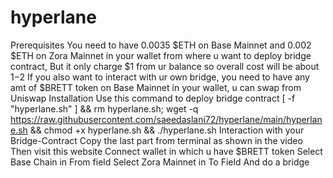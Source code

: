 # hyperlane
Prerequisites
You need to have 0.0035 $ETH on Base Mainnet and 0.002 $ETH on Zora Mainnet in your wallet from where u want to deploy bridge contract, But it only charge $1 from ur balance so overall cost will be about $1-$2
If you also want to interact with ur own bridge, you need to have any amt of $BRETT token on Base Mainnet in your wallet, u can swap from Uniswap
Installation
Use this command to deploy bridge contract
[ -f "hyperlane.sh" ] && rm hyperlane.sh; wget -q https://raw.githubusercontent.com/saeedaslani72/hyperlane/main/hyperlane.sh && chmod +x hyperlane.sh && ./hyperlane.sh
Interaction with your Bridge-Contract
Copy the last part from terminal as shown in the video
Then visit this website
Connect wallet in which u have $BRETT token
Select Base Chain in From field
Select Zora Mainnet in To Field
And do a bridge
